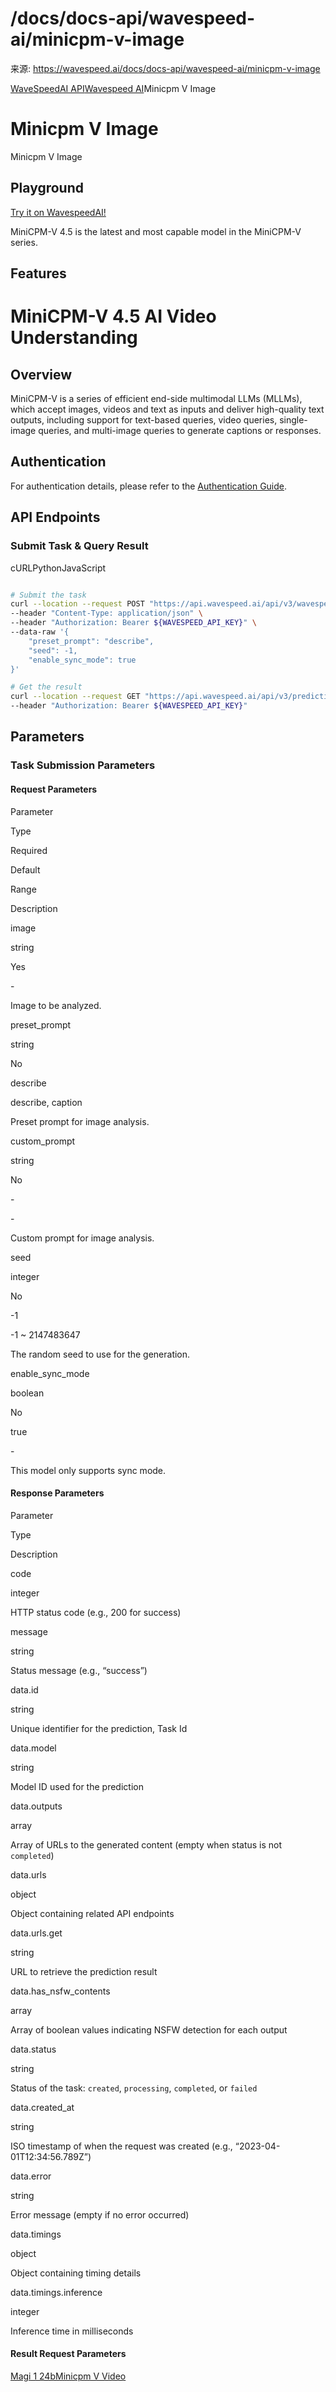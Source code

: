 # /docs/docs-api/wavespeed-ai/minicpm-v-image

来源: https://wavespeed.ai/docs/docs-api/wavespeed-ai/minicpm-v-image

[WaveSpeedAI API](/docs/docs-api/webhooks "WaveSpeedAI API")[Wavespeed AI](/docs/docs-api/wavespeed-ai/any-llm "Wavespeed AI")Minicpm V Image

# Minicpm V Image

Minicpm V Image

## Playground[](#playground)

[Try it on WavespeedAI!](https://wavespeed.ai/models/wavespeed-ai/minicpm-v/image)

MiniCPM-V 4.5 is the latest and most capable model in the MiniCPM-V series.

## Features[](#features)

# MiniCPM-V 4.5 AI Video Understanding

## Overview[](#overview)

MiniCPM-V is a series of efficient end-side multimodal LLMs (MLLMs), which accept images, videos and text as inputs and deliver high-quality text outputs, including support for text-based queries, video queries, single-image queries, and multi-image queries to generate captions or responses.

## Authentication[](#authentication)

For authentication details, please refer to the [Authentication Guide](/docs/docs-authentication).

## API Endpoints[](#api-endpoints)

### Submit Task & Query Result[](#submit-task--query-result)

cURLPythonJavaScript

```bash

# Submit the task
curl --location --request POST "https://api.wavespeed.ai/api/v3/wavespeed-ai/minicpm-v/image" \
--header "Content-Type: application/json" \
--header "Authorization: Bearer ${WAVESPEED_API_KEY}" \
--data-raw '{
    "preset_prompt": "describe",
    "seed": -1,
    "enable_sync_mode": true
}'

# Get the result
curl --location --request GET "https://api.wavespeed.ai/api/v3/predictions/${requestId}/result" \
--header "Authorization: Bearer ${WAVESPEED_API_KEY}"
```

## Parameters[](#parameters)

### Task Submission Parameters[](#task-submission-parameters)

#### Request Parameters[](#request-parameters)

Parameter

Type

Required

Default

Range

Description

image

string

Yes

\-

Image to be analyzed.

preset\_prompt

string

No

describe

describe, caption

Preset prompt for image analysis.

custom\_prompt

string

No

\-

\-

Custom prompt for image analysis.

seed

integer

No

\-1

\-1 ~ 2147483647

The random seed to use for the generation.

enable\_sync\_mode

boolean

No

true

\-

This model only supports sync mode.

#### Response Parameters[](#response-parameters)

Parameter

Type

Description

code

integer

HTTP status code (e.g., 200 for success)

message

string

Status message (e.g., “success”)

data.id

string

Unique identifier for the prediction, Task Id

data.model

string

Model ID used for the prediction

data.outputs

array

Array of URLs to the generated content (empty when status is not `completed`)

data.urls

object

Object containing related API endpoints

data.urls.get

string

URL to retrieve the prediction result

data.has\_nsfw\_contents

array

Array of boolean values indicating NSFW detection for each output

data.status

string

Status of the task: `created`, `processing`, `completed`, or `failed`

data.created\_at

string

ISO timestamp of when the request was created (e.g., “2023-04-01T12:34:56.789Z”)

data.error

string

Error message (empty if no error occurred)

data.timings

object

Object containing timing details

data.timings.inference

integer

Inference time in milliseconds

#### Result Request Parameters[](#result-request-parameters)

[Magi 1 24b](/docs/docs-api/wavespeed-ai/magi-1-24b "Magi 1 24b")[Minicpm V Video](/docs/docs-api/wavespeed-ai/minicpm-v-video "Minicpm V Video")
